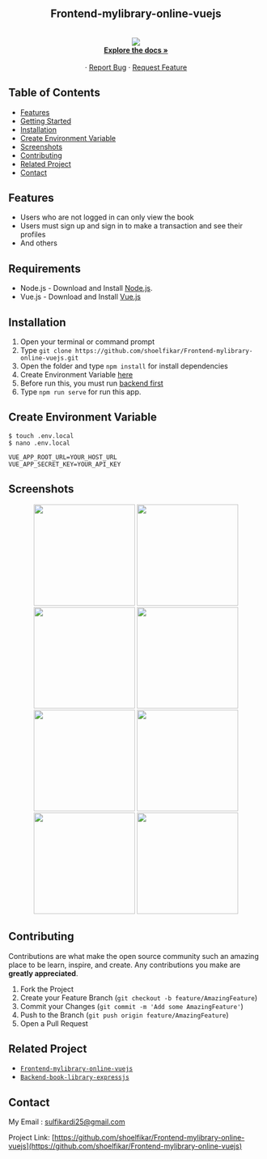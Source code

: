 

<br />
<p align="center">

  <h2 align="center">Frontend-mylibrary-online-vuejs</h2>
  <p align="center">
    <br />
    <img src="https://github.com/shoelfikar/Frontend-mylibrary-online-vuejs/blob/master/src/assets/img/login/bookshelf.png" />
    <br />
    <a href="https://github.com/shoelfikar/mylibrary-online"><strong>Explore the docs »</strong></a>
    <br />
    <br />
    ·
    <a href="https://github.com/shoelfikar/mylibrary-online/issues">Report Bug</a>
    ·
    <a href="https://github.com/shoelfikar/mylibrary-online/issues">Request Feature</a>
  </p>
</p>



<!-- TABLE OF CONTENTS -->
## Table of Contents

* [Features](#Features)
* [Getting Started](#Requirements)
* [Installation](#Installation)
* [Create Environment Variable](#create-environment-variable)
* [Screenshots](#screenshots)
* [Contributing](#Contributing)
* [Related Project](#Related-Project)
* [Contact](#contact)



<!-- ABOUT THE PROJECT -->
## Features

- Users who are not logged in can only view the book
- Users must sign up and sign in to make a transaction and see their profiles
- And others




## Requirements

- Node.js - Download and Install [Node.js](https://nodejs.org/en/).
- Vue.js - Download and Install [Vue.js](https://vuejs.org/v2/guide/)

## Installation

1. Open your terminal or command prompt
2. Type `git clone https://github.com/shoelfikar/Frontend-mylibrary-online-vuejs.git`
3. Open the folder and type `npm install` for install dependencies
4. Create Environment Variable [here](#create-environment-variable)
5. Before run this, you must run [backend first](#related-project-backend)
6. Type `npm run serve` for run this app.

## Create Environment Variable

```
$ touch .env.local
$ nano .env.local
```

```
VUE_APP_ROOT_URL=YOUR_HOST_URL
VUE_APP_SECRET_KEY=YOUR_API_KEY
```



<!-- ROADMAP -->
## Screenshots

<p align='center'>
  <span>
      <image width="200" src='https://github.com/shoelfikar/mylibrary-online/blob/master/src/assets/Library-Book/register.png' />
      <image width="200" src='https://github.com/shoelfikar/mylibrary-online/blob/master/src/assets/Library-Book/login.png' />
      <image width="200" src='https://github.com/shoelfikar/mylibrary-online/blob/master/src/assets/Library-Book/home-library.png' />
      <image width="200" src='https://github.com/shoelfikar/mylibrary-online/blob/master/src/assets/Library-Book/addbook.png' />
      <image width="200" src='https://github.com/shoelfikar/mylibrary-online/blob/master/src/assets/Library-Book/detail%20book.png' />
      <image width="200" src='https://github.com/shoelfikar/mylibrary-online/blob/master/src/assets/Library-Book/edit-book.png' />
      <image width="200" src='https://github.com/shoelfikar/mylibrary-online/blob/master/src/assets/Library-Book/borrow-book.png' />
      <image width="200" src='https://github.com/shoelfikar/mylibrary-online/blob/master/src/assets/Library-Book/history.png' />
     

<!-- CONTRIBUTING -->
## Contributing

Contributions are what make the open source community such an amazing place to be learn, inspire, and create. Any contributions you make are **greatly appreciated**.

1. Fork the Project
2. Create your Feature Branch (`git checkout -b feature/AmazingFeature`)
3. Commit your Changes (`git commit -m 'Add some AmazingFeature'`)
4. Push to the Branch (`git push origin feature/AmazingFeature`)
5. Open a Pull Request



## Related Project
* [`Frontend-mylibrary-online-vuejs`](https://github.com/shoelfikar/Frontend-mylibrary-online-vuejs)
* [`Backend-book-library-expressjs`](https://github.com/shoelfikar/Backend-book-library-expressjs)


<!-- CONTACT -->
## Contact

My Email : sulfikardi25@gmail.com

Project Link: [https://github.com/shoelfikar/Frontend-mylibrary-online-vuejs](https://github.com/shoelfikar/Frontend-mylibrary-online-vuejs)
